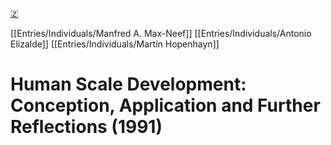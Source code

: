 [🇿](zotero://select/library/items/HQ3GRTXD)

[[Entries/Individuals/Manfred A. Max-Neef]] [[Entries/Individuals/Antonio Elizalde]] [[Entries/Individuals/Martín Hopenhayn]] 
# Human Scale Development: Conception, Application and Further Reflections (1991)

